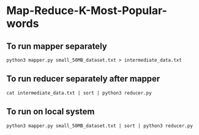 # Map-Reduce-K-Most-Popular-words

## To run mapper separately
`python3 mapper.py small_50MB_dataset.txt > intermediate_data.txt`

## To run reducer separately after mapper
`cat intermediate_data.txt | sort | python3 reducer.py`

## To run on local system
`python3 mapper.py small_50MB_dataset.txt | sort | python3 reducer.py`
